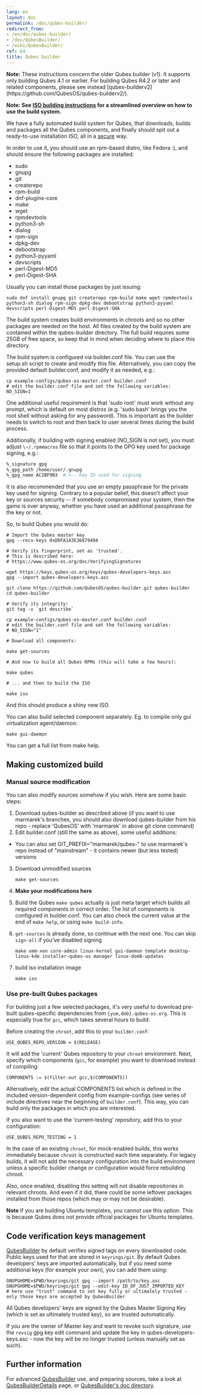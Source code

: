 ```yaml
---
lang: en
layout: doc
permalink: /doc/qubes-builder/
redirect_from:
- /en/doc/qubes-builder/
- /doc/QubesBuilder/
- /wiki/QubesBuilder/
ref: 64
title: Qubes builder
---
```


<div class="alert alert-warning" role="alert">
  <i class="fa fa-exclamation-circle"></i>
  <b>Note:</b> These instructions concern the older Qubes builder (v1). It supports
  only building Qubes 4.1 or earlier. For building Qubes R4.2 or later and related
  components, please see instead [qubes-builderv2](https://github.com/QubesOS/qubes-builderv2/).
</div>

**Note: See [ISO building instructions](/doc/qubes-iso-building/) for a streamlined overview on how to use the build system.**


We have a fully automated build system for Qubes, that downloads, builds and
packages all the Qubes components, and finally should spit out a ready-to-use
installation ISO, all in a [secure](/news/2016/05/30/build-security/) way.

In order to use it, you should use an rpm-based distro, like Fedora :), and should ensure the following packages are installed:

- sudo
- gnupg
- git
- createrepo
- rpm-build
- dnf-plugins-core
- make
- wget
- rpmdevtools
- python3-sh
- dialog
- rpm-sign
- dpkg-dev
- debootstrap
- python3-pyyaml
- devscripts
- perl-Digest-MD5
- perl-Digest-SHA

Usually you can install those packages by just issuing:

```shell
sudo dnf install gnupg git createrepo rpm-build make wget rpmdevtools python3-sh dialog rpm-sign dpkg-dev debootstrap python3-pyyaml devscripts perl-Digest-MD5 perl-Digest-SHA
```

The build system creates build environments in chroots and so no other packages are needed on the host.
All files created by the build system are contained within the qubes-builder directory.
The full build requires some 25GB of free space, so keep that in mind when deciding where to place this directory.

The build system is configured via builder.conf file.
You can use the setup.sh script to create and modify this file.
Alternatively, you can copy the provided default builder.conf, and modify it as needed, e.g.:

```shell
cp example-configs/qubes-os-master.conf builder.conf
# edit the builder.conf file and set the following variables:
NO_SIGN=1
```

One additional useful requirement is that 'sudo root' must work without any prompt, which is default on most distros (e.g. 'sudo bash' brings you the root shell without asking for any password).
This is important as the builder needs to switch to root and then back to user several times during the build process.

Additionally, if building with signing enabled (NO\_SIGN is not set), you must adjust `\~/.rpmmacros` file so that it points to the GPG key used for package signing, e.g.:

```bash
%_signature gpg
%_gpg_path /home/user/.gnupg
%_gpg_name AC1BF9B3  # <-- Key ID used for signing
```

It is also recommended that you use an empty passphrase for the private key used for signing.
Contrary to a popular belief, this doesn't affect your key or sources security -- if somebody compromised your system, then the game is over anyway, whether you have used an additional passphrase for the key or not.

So, to build Qubes you would do:

```shell
# Import the Qubes master key
gpg --recv-keys 0xDDFA1A3E36879494

# Verify its fingerprint, set as 'trusted'.
# This is described here:
# https://www.qubes-os.org/doc/VerifyingSignatures

wget https://keys.qubes-os.org/keys/qubes-developers-keys.asc
gpg --import qubes-developers-keys.asc

git clone https://github.com/QubesOS/qubes-builder.git qubes-builder
cd qubes-builder

# Verify its integrity:
git tag -v `git describe`

cp example-configs/qubes-os-master.conf builder.conf
# edit the builder.conf file and set the following variables:
# NO_SIGN="1"

# Download all components:

make get-sources

# And now to build all Qubes RPMs (this will take a few hours):

make qubes

# ... and then to build the ISO

make iso
```

And this should produce a shiny new ISO.

You can also build selected component separately. Eg. to compile only gui virtualization agent/daemon:

```shell
make gui-daemon
```

You can get a full list from make help.

## Making customized build

### Manual source modification

You can also modify sources somehow if you wish.
Here are some basic steps:

1. Download qubes-builder as described above (if you want to use marmarek's branches, you should also download qubes-builder from his repo - replace 'QubesOS' with 'marmarek' in above git clone command)
2. Edit builder.conf (still the same as above), some useful additions:
  - You can also set GIT\_PREFIX="marmarek/qubes-" to use marmarek's repo instead of "mainstream" - it contains newer (but less tested) versions
3. Download unmodified sources

    ```shell
    make get-sources
    ```

4. **Make your modifications here**

5. Build the Qubes
     `make qubes` actually is just meta target which builds all required
     components in correct order. The list of components is configured in
     builder.conf. You can also check the current value at the end of `make
     help`, or using `make build-info`.

6. `get-sources` is already done, so continue with the next one. You can skip `sign-all` if you've disabled signing

    ```shell
    make vmm-xen core-admin linux-kernel gui-daemon template desktop-linux-kde installer-qubes-os manager linux-dom0-updates
    ```

7. build iso installation image

    ```shell
    make iso
    ```

### Use pre-built Qubes packages

For building just a few selected packages, it's very useful to download pre-built qubes-specific dependencies from `{yum,deb}.qubes-os.org`.
This is especially true for `gcc`, which takes several hours to build.

Before creating the `chroot`, add this to your `builder.conf`:

```
USE_QUBES_REPO_VERSION = $(RELEASE)
```

It will add the 'current' Qubes repository to your `chroot` environment.
Next, specify which components (`gcc`, for example) you want to download instead of compiling:

```
COMPONENTS := $(filter-out gcc,$(COMPONENTS))
```

Alternatively, edit the actual COMPONENTS list which is defined in the included version-dependent config from example-configs (see series of include directives near the beginning of `builder.conf`).
This way, you can build only the packages in which you are interested.

If you also want to use the 'current-testing' repository, add this to your configuration:

```
USE_QUBES_REPO_TESTING = 1
```

In the case of an existing `chroot`, for mock-enabled builds, this works immediately because `chroot` is constructed each time separately.
For legacy builds, it will not add the necessary configuration into the build environment unless a specific builder change or configuration would force rebuilding chroot.

Also, once enabled, disabling this setting will not disable repositories in relevant chroots.
And even if it did, there could be some leftover packages installed from those repos (which may or may not be desirable).

**Note**
If you are building Ubuntu templates, you cannot use this option.
This is because Qubes does not provide official packages for Ubuntu templates.

## Code verification keys management

[QubesBuilder](/doc/qubes-builder/) by default verifies signed tags on every downloaded code.
Public keys used for that are stored in `keyrings/git`.
By default Qubes developers' keys are imported automatically, but if you need some additional keys (for example your own), you can add them using:

```shell
GNUPGHOME=$PWD/keyrings/git gpg --import /path/to/key.asc
GNUPGHOME=$PWD/keyrings/git gpg --edit-key ID_OF_JUST_IMPORTED_KEY
# here use "trust" command to set key fully or ultimately trusted - only those keys are accepted by QubesBuilder
```

All Qubes developers' keys are signed by the Qubes Master Signing Key (which is set as ultimately trusted key), so are trusted automatically.

If you are the owner of Master key and want to revoke such signature, use the `revsig` gpg key edit command and update the key in qubes-developers-keys.asc - now the key will be no longer trusted (unless manually set as such).

## Further information

For advanced [QubesBuilder](/doc/qubes-builder/) use, and preparing sources, take a look at [QubesBuilderDetails](/doc/qubes-builder-details/) page, or [QubesBuilder's doc directory](https://github.com/marmarek/qubes-builder/tree/master/doc).
